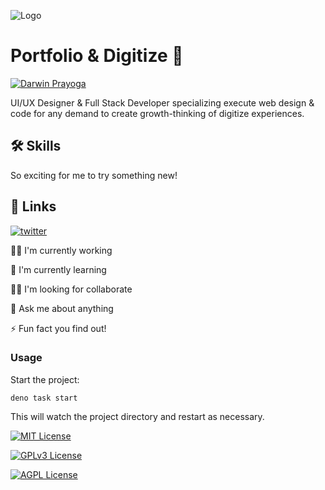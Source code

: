 ![Logo](https://prayoga.deno.dev/logo.png)

# Portfolio & Digitize 🚀

[![Darwin Prayoga](https://img.shields.io/badge/Darwin-Prayoga-blue)](http://github.com/darwinprayoga)

UI/UX Designer & Full Stack Developer specializing execute web design & code for
any demand to create growth-thinking of digitize experiences.

## 🛠 Skills

So exciting for me to try something new!

## 🔗 Links

[![twitter](https://img.shields.io/badge/twitter-1DA1F2?style=for-the-badge&logo=twitter&logoColor=white)](https://twitter.com/mdarwinp)

👩‍💻 I'm currently working

🧠 I'm currently learning

👯‍♀️ I'm looking for collaborate

💬 Ask me about anything

⚡️ Fun fact you find out!

### Usage

Start the project:

```
deno task start
```

This will watch the project directory and restart as necessary.

[![MIT License](https://img.shields.io/badge/License-MIT-green.svg)](https://choosealicense.com/licenses/mit/)

[![GPLv3 License](https://img.shields.io/badge/License-GPL%20v3-yellow.svg)](https://opensource.org/licenses/)

[![AGPL License](https://img.shields.io/badge/license-AGPL-blue.svg)](http://www.gnu.org/licenses/agpl-3.0)
